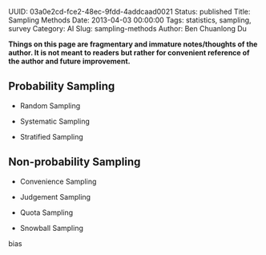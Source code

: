UUID: 03a0e2cd-fce2-48ec-9fdd-4addcaad0021
Status: published
Title: Sampling Methods
Date: 2013-04-03 00:00:00
Tags: statistics, sampling, survey
Category: AI
Slug: sampling-methods
Author: Ben Chuanlong Du

**Things on this page are fragmentary and immature notes/thoughts of the author. It is not meant to readers but rather for convenient reference of the author and future improvement.**
 
## Probability Sampling

- Random Sampling

- Systematic Sampling

- Stratified Sampling


## Non-probability Sampling

- Convenience Sampling

- Judgement Sampling

- Quota Sampling 

- Snowball Sampling 

bias

